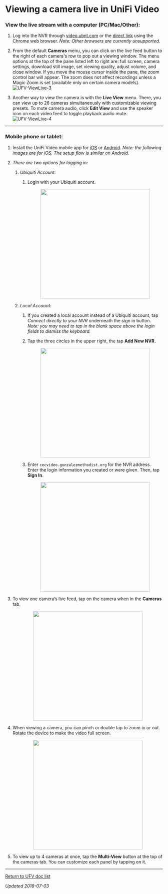 # Viewing a camera live in UniFi Video

### View the live stream with a computer (PC/Mac/Other):

1. Log into the NVR through [video.ubnt.com](htttps://video.ubnt.com/) or the [direct link](https://cecvideo.gonzalezmethodist.org:7443) using the Chrome web browser. *Note: Other browsers are currently unsupported.*

2. From the default **Cameras** menu, you can click on the live feed button to the right of each camera's row to pop out a viewing window. The menu options at the top of the pane listed left to right are: full screen, camera settings, download still image, set viewing quality, adjust volume, and close window. If you move the mouse cursor inside the pane, the zoom control bar will appear. The zoom does not affect recordings unless a Magic Zoom is set (available only on certain camera models).
   ![UFV-ViewLive-3](UFV-ViewLive.assets/UFV-ViewLive-3.png)
   
   

3. Another way to view the camera is with the **Live View** menu. There, you can view up to 26 cameras simultaneously with customizable viewing presets. To mute camera audio, click **Edit View** and use the speaker icon on each video feed to toggle playback audio mute.
   ![UFV-ViewLive-4](UFV-ViewLive.assets/UFV-ViewLive-4.png)

------



### Mobile phone or tablet:

1. Install the UniFi Video mobile app for [iOS](https://itunes.apple.com/us/app/unifi-video/id964967062) or [Android](https://play.google.com/store/apps/details?id=com.ubnt.unifivideo).  *Note: the following images are for iOS. The setup flow is similar on Android.*

2. *There are two options for logging in:*
   1. *Ubiquiti Account:*
      1. Login with your Ubiquiti account. 

         <center><img src="UFV-ViewLive.assets/ufv-viewlive-ios-01.png" width=350></center>
         

   2. *Local Account:*
      1. If you created a local account instead of a Ubiquiti account, tap *Connect directly to your NVR* underneath the sign in button. *Note: you may need to tap in the blank space above the login fields to dismiss the keyboard.*

      2. Tap the three circles in the upper right, the tap **Add New NVR.**
         <center><img src="UFV-ViewLive.assets/ufv-viewlive-ios-03-1530678505838.png" width=350></center>

         

      3. Enter `cecvideo.gonzalezmethodist.org` for the NVR address. Enter the login information you created or were given. Then, tap **Sign In**.

         <center><img src="UFV-ViewLive.assets/ufv-viewlive-ios-04.png" width=350></center>
         

3. To view one camera’s live feed, tap on the camera when in the **Cameras** tab.
   <center><img src="UFV-ViewLive.assets/ufv-viewlive-ios-05.png" width=350></center>
   


5. When viewing a camera, you can pinch or double tap to zoom in or out. Rotate the device to make the video full screen.
      <center><img src="UFV-ViewLive.assets/ufv-viewlive-ios-06.png" width=350></center>

6. To view up to 4 cameras at once, tap the **Multi-View** button at the top of the cameras tab. You can customize each panel by tapping on it.

------

[Return to UFV doc list](/GUMCdocs/UFVdocs/index.html)															

*Updated 2018-07-03*